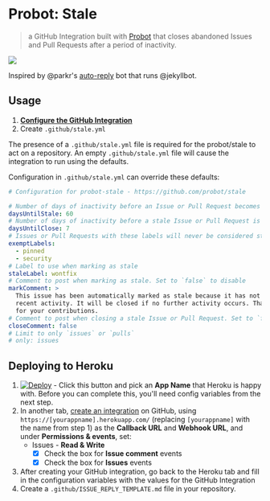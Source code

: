 # Probot: Stale

> a GitHub Integration built with [Probot](https://github.com/probot/probot) that closes abandoned Issues and Pull Requests after a period of inactivity.

[![](https://cloud.githubusercontent.com/assets/173/23858697/4885f0d6-07cf-11e7-96ed-716948027bbc.png)](https://github.com/probot/demo/issues/2)

Inspired by @parkr's [auto-reply](https://github.com/parkr/auto-reply#optional-mark-and-sweep-stale-issues) bot that runs @jekyllbot.

## Usage

1. **[Configure the GitHub Integration](https://github.com/integration/probot-stale)**
2. Create `.github/stale.yml`

The presence of a `.github/stale.yml` file is required for the probot/stale to act on a repository. An empty `.github/stale.yml` file will
cause the integration to run using the defaults.

Configuration in `.github/stale.yml` can override these defaults:

```yml
# Configuration for probot-stale - https://github.com/probot/stale

# Number of days of inactivity before an Issue or Pull Request becomes stale
daysUntilStale: 60
# Number of days of inactivity before a stale Issue or Pull Request is closed
daysUntilClose: 7
# Issues or Pull Requests with these labels will never be considered stale
exemptLabels:
  - pinned
  - security
# Label to use when marking as stale
staleLabel: wontfix
# Comment to post when marking as stale. Set to `false` to disable
markComment: >
  This issue has been automatically marked as stale because it has not had
  recent activity. It will be closed if no further activity occurs. Thank you
  for your contributions.
# Comment to post when closing a stale Issue or Pull Request. Set to `false` to disable
closeComment: false
# Limit to only `issues` or `pulls`
# only: issues
```

## Deploying to Heroku

1. [![Deploy](https://www.herokucdn.com/deploy/button.svg)](https://heroku.com/deploy) - Click this button and pick an **App Name** that Heroku is happy with. Before you can complete this, you'll need config variables from the next step.
1. In another tab, [create an integration](https://github.com/settings/integrations/new) on GitHub, using `https://[yourappname].herokuapp.com/` (replacing `[yourappname]` with the name from step 1) as the **Callback URL** and **Webhook URL**, and under **Permissions & events**, set:
    - Issues - **Read & Write**
      - [x] Check the box for **Issue comment** events
      - [x] Check the box for **Issues** events
1. After creating your GitHub integration, go back to the Heroku tab and fill in the configuration variables with the values for the GitHub Integration
1. Create a `.github/ISSUE_REPLY_TEMPLATE.md` file in your repository.
